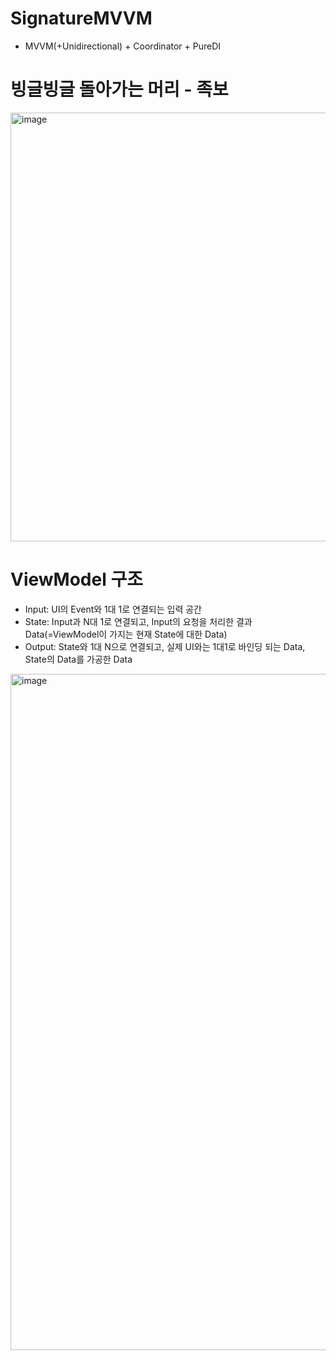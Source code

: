 # SignatureMVVM
- MVVM(+Unidirectional) + Coordinator + PureDI

# 빙글빙글 돌아가는 머리 - 족보
<img width="686" alt="image" src="https://user-images.githubusercontent.com/22838614/198546115-1717472e-891e-443c-a87f-b40cffcb2027.png">

# ViewModel 구조
- Input: UI의 Event와 1대 1로 연결되는 입력 공간
- State: Input과 N대 1로 연결되고, Input의 요청을 처리한 결과 Data(=ViewModel이 가지는 현재 State에 대한 Data)
- Output: State와 1대 N으로 연결되고, 실제 UI와는 1대1로 바인딩 되는 Data, State의 Data를 가공한 Data
<img width="1082" alt="image" src="https://user-images.githubusercontent.com/22838614/198550497-e2b60382-05df-4754-a343-598d3012046d.png">
